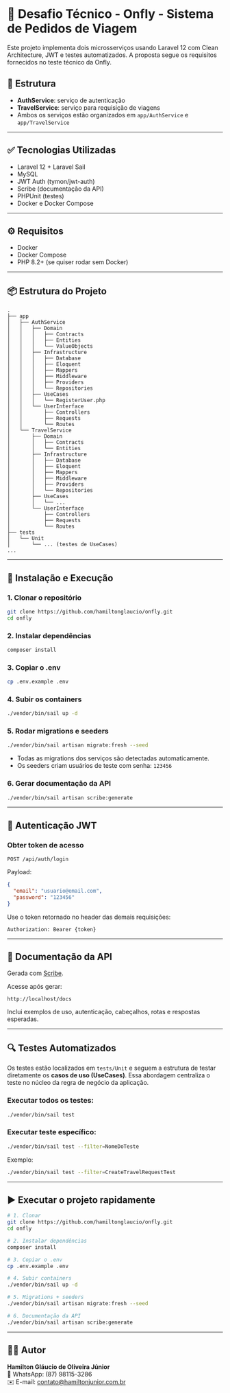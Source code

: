 
# 🚀 Desafio Técnico - Onfly - Sistema de Pedidos de Viagem

Este projeto implementa dois microsserviços usando Laravel 12 com Clean Architecture, JWT e testes automatizados. A proposta segue os requisitos fornecidos no teste técnico da Onfly.

## 🧱 Estrutura

- **AuthService**: serviço de autenticação
- **TravelService**: serviço para requisição de viagens
- Ambos os serviços estão organizados em `app/AuthService` e `app/TravelService`

---

## ✅ Tecnologias Utilizadas

- Laravel 12 + Laravel Sail
- MySQL
- JWT Auth (tymon/jwt-auth)
- Scribe (documentação da API)
- PHPUnit (testes)
- Docker e Docker Compose

---

## ⚙️ Requisitos

- Docker
- Docker Compose
- PHP 8.2+ (se quiser rodar sem Docker)

---

## 📦 Estrutura do Projeto

```
.
├── app
│   ├── AuthService
│   │   ├── Domain
│   │   │   ├── Contracts
│   │   │   ├── Entities
│   │   │   └── ValueObjects
│   │   ├── Infrastructure
│   │   │   ├── Database
│   │   │   ├── Eloquent
│   │   │   ├── Mappers
│   │   │   ├── Middleware
│   │   │   ├── Providers
│   │   │   └── Repositories
│   │   ├── UseCases
│   │   │   └── RegisterUser.php
│   │   └── UserInterface
│   │       ├── Controllers
│   │       ├── Requests
│   │       └── Routes
│   └── TravelService
│       ├── Domain
│       │   ├── Contracts
│       │   └── Entities
│       ├── Infrastructure
│       │   ├── Database
│       │   ├── Eloquent
│       │   ├── Mappers
│       │   ├── Middleware
│       │   ├── Providers
│       │   └── Repositories
│       ├── UseCases
│       │   └── ...
│       └── UserInterface
│           ├── Controllers
│           ├── Requests
│           └── Routes
├── tests
│   └── Unit
│       └── ... (testes de UseCases)
...
```

---

## 🧪 Instalação e Execução

### 1. Clonar o repositório

```bash
git clone https://github.com/hamiltonglaucio/onfly.git
cd onfly
```

### 2. Instalar dependências

```bash
composer install
```

### 3. Copiar o .env

```bash
cp .env.example .env
```

### 4. Subir os containers

```bash
./vendor/bin/sail up -d
```

### 5. Rodar migrations e seeders

```bash
./vendor/bin/sail artisan migrate:fresh --seed
```

- Todas as migrations dos serviços são detectadas automaticamente.
- Os seeders criam usuários de teste com senha: `123456`

### 6. Gerar documentação da API

```bash
./vendor/bin/sail artisan scribe:generate
```

---

## 🔐 Autenticação JWT

### Obter token de acesso

```http
POST /api/auth/login
```

Payload:

```json
{
  "email": "usuario@email.com",
  "password": "123456"
}
```

Use o token retornado no header das demais requisições:

```
Authorization: Bearer {token}
```

---

## 🧾 Documentação da API

Gerada com [Scribe](https://scribe.knuckles.wtf/laravel).

Acesse após gerar:

```
http://localhost/docs
```

Inclui exemplos de uso, autenticação, cabeçalhos, rotas e respostas esperadas.

---

## 🔍 Testes Automatizados

Os testes estão localizados em `tests/Unit` e seguem a estrutura de testar diretamente os **casos de uso (UseCases)**. Essa abordagem centraliza o teste no núcleo da regra de negócio da aplicação.

### Executar todos os testes:

```bash
./vendor/bin/sail test
```

### Executar teste específico:

```bash
./vendor/bin/sail test --filter=NomeDoTeste
```

Exemplo:

```bash
./vendor/bin/sail test --filter=CreateTravelRequestTest
```

---

## ▶️ Executar o projeto rapidamente

```bash
# 1. Clonar
git clone https://github.com/hamiltonglaucio/onfly.git
cd onfly

# 2. Instalar dependências
composer install

# 3. Copiar o .env
cp .env.example .env

# 4. Subir containers
./vendor/bin/sail up -d

# 5. Migrations + seeders
./vendor/bin/sail artisan migrate:fresh --seed

# 6. Documentação da API
./vendor/bin/sail artisan scribe:generate
```

---

## 👨‍💻 Autor

**Hamilton Gláucio de Oliveira Júnior**  
📱 WhatsApp: (87) 98115-3286  
✉️ E-mail: contato@hamiltonjunior.com.br
